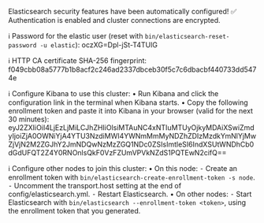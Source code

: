 Elasticsearch security features have been automatically configured!
✅ Authentication is enabled and cluster connections are encrypted.

ℹ️  Password for the elastic user (reset with `bin/elasticsearch-reset-password -u elastic`):
  oczXG=Dpl-jSt-T4TUlG

ℹ️  HTTP CA certificate SHA-256 fingerprint:
  f049cbb08a5777b1b8acf2c246ad2337dbceb30f5c7c6dbacbf440733dd5474e

ℹ️  Configure Kibana to use this cluster:
• Run Kibana and click the configuration link in the terminal when Kibana starts.
• Copy the following enrollment token and paste it into Kibana in your browser (valid for the next 30 minutes):
  eyJ2ZXIiOiI4LjEzLjMiLCJhZHIiOlsiMTAuNC4xNTIuMTUyOjkyMDAiXSwiZmdyIjoiZjA0OWNiYjA4YTU3NzdiMWI4YWNmMmMyNDZhZDIzMzdkYmNlYjMwZjVjN2M2ZGJhY2JmNDQwNzMzZGQ1NDc0ZSIsImtleSI6IndXSUtWNDhCb0dGdUFQT2Z4Y0RNOnlsQkF0VzFZUmVPVkNZdS1PQTEwN2cifQ==

ℹ️  Configure other nodes to join this cluster:
• On this node:
  ⁃ Create an enrollment token with `bin/elasticsearch-create-enrollment-token -s node`.
  ⁃ Uncomment the transport.host setting at the end of config/elasticsearch.yml.
  ⁃ Restart Elasticsearch.
• On other nodes:
  ⁃ Start Elasticsearch with `bin/elasticsearch --enrollment-token <token>`, using the enrollment token that you generated.